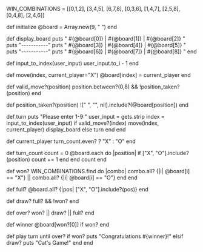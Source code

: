 WIN_COMBINATIONS = [[0,1,2], [3,4,5], [6,7,8], [0,3,6], [1,4,7], [2,5,8], [0,4,8], [2,4,6]]

def initialize
  @board = Array.new(9, " ")
end

def display_board
  puts " #{@board[0]} | #{@board[1]} | #{@board[2]} "
  puts "-----------"
  puts " #{@board[3]} | #{@board[4]} | #{@board[5]} "
  puts "-----------"
  puts " #{@board[6]} | #{@board[7]} | #{@board[8]} "
end

def input_to_index(user_input)
  user_input.to_i - 1
end

def move(index, current_player="X")
  @board[index] = current_player
end

def valid_move?(position)
  position.between?(0,8) && !position_taken?(position)
end

def position_taken?(position)
  ![" ", "", nil].include?(@board[position])
end

def turn
  puts "Please enter 1-9:"
  user_input = gets.strip
  index = input_to_index(user_input)
  if valid_move?(index)
    move(index, current_player)
    display_board
  else
    turn
  end
end

def current_player
  turn_count.even? ? "X" : "O"
end

def turn_count
  count = 0
  @board.each do |position|
    if ["X", "O"].include?(position)
      count += 1
    end
  end
  count
end

def won?
  WIN_COMBINATIONS.find do |combo|
    combo.all? {|i| @board[i] == "X"} || combo.all? {|i| @board[i] == "O"}
  end
end

def full?
  @board.all? {|pos| ["X", "O"].include?(pos)}
end

def draw?
  full? && !won?
end

def over?
  won? || draw? || full?
end

def winner
  @board[won?[0]] if won?
end

def play
  turn until over?
  if won?
    puts "Congratulations #{winner}!"
  elsif draw?
    puts "Cat's Game!"
  end
end